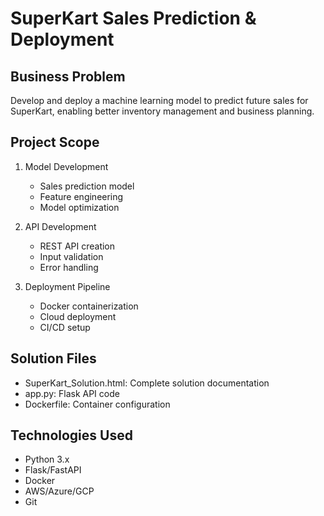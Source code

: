 # SuperKart Sales Prediction & Deployment

## Business Problem
Develop and deploy a machine learning model to predict future sales for SuperKart, enabling better inventory management and business planning.

## Project Scope
1. Model Development
   - Sales prediction model
   - Feature engineering
   - Model optimization

2. API Development
   - REST API creation
   - Input validation
   - Error handling

3. Deployment Pipeline
   - Docker containerization
   - Cloud deployment
   - CI/CD setup

## Solution Files
- SuperKart_Solution.html: Complete solution documentation
- app.py: Flask API code
- Dockerfile: Container configuration

## Technologies Used
- Python 3.x
- Flask/FastAPI
- Docker
- AWS/Azure/GCP
- Git
